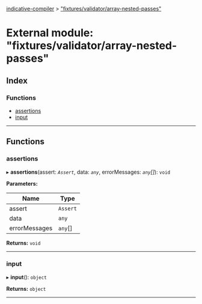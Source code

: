 [indicative-compiler](../README.md) > ["fixtures/validator/array-nested-passes"](../modules/_fixtures_validator_array_nested_passes_.md)

# External module: "fixtures/validator/array-nested-passes"

## Index

### Functions

* [assertions](_fixtures_validator_array_nested_passes_.md#assertions)
* [input](_fixtures_validator_array_nested_passes_.md#input)

---

## Functions

<a id="assertions"></a>

###  assertions

▸ **assertions**(assert: *`Assert`*, data: *`any`*, errorMessages: *`any`[]*): `void`

**Parameters:**

| Name | Type |
| ------ | ------ |
| assert | `Assert` |
| data | `any` |
| errorMessages | `any`[] |

**Returns:** `void`

___
<a id="input"></a>

###  input

▸ **input**(): `object`

**Returns:** `object`

___


